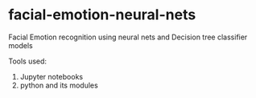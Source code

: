 # facial-emotion-neural-nets
Facial Emotion recognition using neural nets and Decision tree classifier models

Tools used:
1) Jupyter notebooks
2) python and its modules
